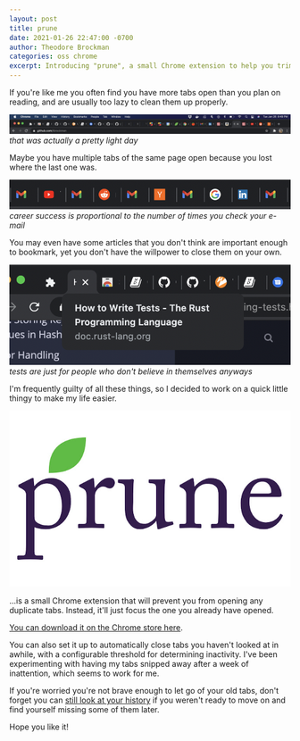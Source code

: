 ```yaml
---
layout: post
title: prune
date: 2021-01-26 22:47:00 -0700
author: Theodore Brockman
categories: oss chrome
excerpt: Introducing "prune", a small Chrome extension to help you trim and manage your garden of tabs.
---
```


If you're like me you often find you have more tabs open than you plan on reading, and are usually too lazy to clean them up properly.

![Many tabs](/assets/img/prune_many_tabs.png)
*that was actually a pretty light day*

Maybe you have multiple tabs of the same page open because you lost where the last one was.

![Multiple g-mail tabs open](/assets/img/prune_gmails.png)
*career success is proportional to the number of times you check your e-mail*

You may even have some articles that you don't think are important enough to bookmark, yet you don't have the willpower to close them on your own.

![Rust book testing tab](/assets/img/prune_one_day.png)
*tests are just for people who don't believe in themselves anyways*

I'm frequently guilty of all these things, so I decided to work on a quick little thingy to make my life easier.

[![Prune logo](/assets/img/prune_logo.jpg)](https://chrome.google.com/webstore/detail/prune/gblddboefgbljpngfhgekbpoigikbenh?hl=en)

...is a small Chrome extension that will prevent you from opening any duplicate tabs. Instead, it'll just focus the one you already have opened.

[You can download it on the Chrome store here](https://chrome.google.com/webstore/detail/prune/gblddboefgbljpngfhgekbpoigikbenh?hl=en).

You can also set it up to automatically close tabs you haven't looked at in awhile, with a configurable threshold for determining inactivity. I've been experimenting with having my tabs snipped away after a week of inattention, which seems to work for me. 

If you're worried you're not brave enough to let go of your old tabs, don't forget you can [still look at your history](chrome://history/) if you weren't ready to move on and find yourself missing some of them later.

Hope you like it!